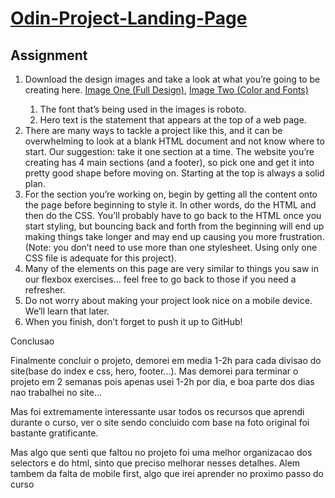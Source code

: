 # <a href="https://www.theodinproject.com/paths/foundations/courses/foundations/lessons/landing-page">Odin-Project-Landing-Page</a>

<h2>Assignment</h2>
<ol>
  <li>Download the design images and take a look at what you’re going to be creating here. <a href="https://cdn.statically.io/gh/TheOdinProject/curriculum/main/foundations/html_css/project/odin-project.png">Image One (Full Design)</a>, <a href="https://cdn.statically.io/gh/TheOdinProject/curriculum/main/foundations/html_css/project/colors_and_stuff.png">Image Two (Color and Fonts)</li></a>
  <ol>
    <li>The font that’s being used in the images is roboto.</li>
    <li>Hero text is the statement that appears at the top of a web page.</li>
  </ol>
  <li>There are many ways to tackle a project like this, and it can be overwhelming to look at a blank HTML document and not know where to start. Our suggestion: take it one section at a time. The website you’re creating has 4 main sections (and a footer), so pick one and get it into pretty good shape before moving on. Starting at the top is always a solid plan.</li>
  <li>For the section you’re working on, begin by getting all the content onto the page before beginning to style it. In other words, do the HTML and then do the CSS. You’ll probably have to go back to the HTML once you start styling, but bouncing back and forth from the beginning will end up making things take longer and may end up causing you more frustration. (Note: you don’t need to use more than one stylesheet. Using only one CSS file is adequate for this project).</li>
  <li>Many of the elements on this page are very similar to things you saw in our flexbox exercises… feel free to go back to those if you need a refresher.</li>
  <li>Do not worry about making your project look nice on a mobile device. We’ll learn that later.</li>
  <li>When you finish, don’t forget to push it up to GitHub!</li>
</ol
<h2>Conclusao</h2>
<p>Finalmente concluir o projeto, demorei em media 1-2h para cada divisao do site(base do index e css, hero, footer...). Mas demorei para terminar o projeto em 2 semanas pois apenas usei 1-2h por dia, e boa parte dos dias nao trabalhei no site...</p>
<p>Mas foi extremamente interessante usar todos os recursos que aprendi durante o curso, ver o site sendo concluido com base na foto original foi bastante gratificante.</p>
<p>Mas algo que senti que faltou no projeto foi uma melhor organizacao dos selectors e do html, sinto que preciso melhorar nesses detalhes. Alem tambem da falta de mobile first, algo que irei aprender no proximo passo do curso</p>
